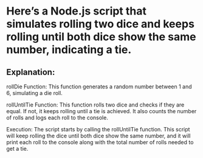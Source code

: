 # Here’s a Node.js script that simulates rolling two dice and keeps rolling until both dice show the same number, indicating a tie.

## Explanation:
rollDie Function: This function generates a random number between 1 and 6, simulating a die roll.

rollUntilTie Function: This function rolls two dice and checks if they are equal. If not, it keeps rolling until a tie is achieved. It also counts the number of rolls and logs each roll to the console.

Execution: The script starts by calling the rollUntilTie function.
This script will keep rolling the dice until both dice show the same number, and it will print each roll to the console along with the total number of rolls needed to get a tie.
